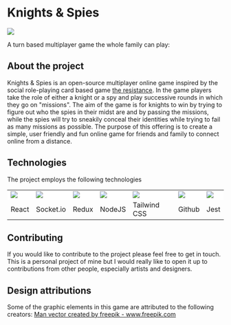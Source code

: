 # Knights & Spies

<img src="https://github.com/Blargian/spyspy/blob/master/documentation/UI/assets/spy.png">

A turn based multiplayer game the whole family can play:

## About the project  
Knights & Spies is an open-source multiplayer online game inspired by the social role-playing card based game [the resistance](https://en.wikipedia.org/wiki/The_Resistance_(game)). In the game players take the role of either a knight or a spy and play successive rounds in which they go on "missions". The aim of the game is for knights to win by trying to figure out who the spies in their midst are and by passing the missions, while the spies will try to sneakily conceal their identities while trying to fail as many missions as possible. The purpose of this offering is to create a simple, user friendly and fun online game for friends and family to connect online from a distance. 

## Technologies

The project employs the following technologies

<table>
  <tr style="background-color: white;">
    <td><image src="https://user-images.githubusercontent.com/41984034/145251294-62f43c4f-22e5-49b3-998f-35d14d2f29ba.png"></image></td>
    <td><image src="https://user-images.githubusercontent.com/41984034/145251219-67cf2c58-c5a3-4cab-957c-578f8373af10.png"></image></td>
    <td><image src="https://user-images.githubusercontent.com/41984034/145251355-e1ea30f7-f4aa-4faa-908a-0cda5ee87428.png"></image></td>
    <td><image src="https://user-images.githubusercontent.com/41984034/145251405-e10d16fa-c43b-4237-8648-b8446d21b712.png"></image></td>
    <td><image src="https://user-images.githubusercontent.com/41984034/145251479-3c8d2fad-3456-48df-883f-b17977fbf812.png"></image></td>
    <td><image src="https://user-images.githubusercontent.com/41984034/145251558-acf1c16d-f2db-4e98-a5a9-a3b868e33c1d.png"></image></td>
    <td><image src="https://user-images.githubusercontent.com/41984034/145251616-183dda9f-d056-43a9-9704-44c4bc4fcdd0.png"></image></td>
  </tr>
  <tr>
    <td>React</td>
    <td>Socket.io</td>
    <td>Redux</td>
    <td>NodeJS</td>
    <td>Tailwind CSS</td>
    <td>Github</td>
    <td>Jest</td>
  </tr>
</table>

## Contributing 

If you would like to contribute to the project please feel free to get in touch. This is a personal project of mine but I would really like to open it up to contributions from other people, especially artists and designers. 

## Design attributions

Some of the graphic elements in this game are attributed to the following creators:
<a href='https://www.freepik.com/vectors/man'>Man vector created by freepik - www.freepik.com</a>
